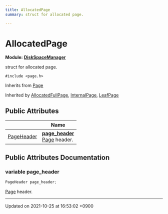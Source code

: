 ```yaml
---
title: AllocatedPage
summary: struct for allocated page. 

---
```


# AllocatedPage

**Module:** **[DiskSpaceManager](/Modules/group__DiskSpaceManager)**



struct for allocated page. 


`#include <page.h>`

Inherits from [Page](/Classes/structPage)

Inherited by [AllocatedFullPage](/Classes/structAllocatedFullPage), [InternalPage](/Classes/structInternalPage), [LeafPage](/Classes/structLeafPage)

## Public Attributes

|                | Name           |
| -------------- | -------------- |
| <a href="/Classes/structPageHeader">PageHeader</a> | **[page_header](/Classes/structAllocatedPage#variable-page-header)** <br><a href="/Classes/structPage">Page</a> header.  |

## Public Attributes Documentation

### variable page_header

```cpp
PageHeader page_header;
```

<a href="/Classes/structPage">Page</a> header. 

-------------------------------

Updated on 2021-10-25 at 16:53:02 +0900